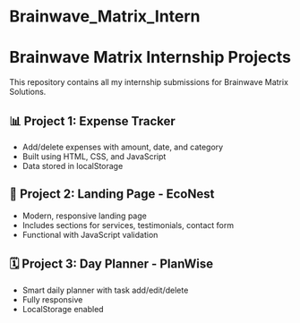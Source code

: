# Brainwave_Matrix_Intern
# Brainwave Matrix Internship Projects

This repository contains all my internship submissions for Brainwave Matrix Solutions.

## 📊 Project 1: Expense Tracker
- Add/delete expenses with amount, date, and category
- Built using HTML, CSS, and JavaScript
- Data stored in localStorage

## 🏡 Project 2: Landing Page - EcoNest
- Modern, responsive landing page
- Includes sections for services, testimonials, contact form
- Functional with JavaScript validation

## 🗓 Project 3: Day Planner - PlanWise
- Smart daily planner with task add/edit/delete
- Fully responsive
- LocalStorage enabled
